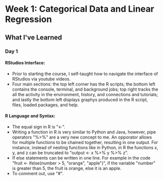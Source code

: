 # Week 1: Categorical Data and Linear Regression

## What I've Learned
### Day 1
#### RStudios Interface:
- Prior to starting the course, I self-taught how to navigate the interface of RStudios via youtube videos.
- Four main sections: the top left corner has the R scripts; the bottom left contains the console, terminal, and background jobs; top right tracks the all the activity in the environment, history, and connections and tutorials; and lastly the bottom left displays graphys produced in the R script, files, loaded packages, and help.
#### R Language and Syntax:
- The equal sign in R is "<-".
- Writing a function in R is very similar to Python and Java, however, pipe operators "%>%" are a very new concept to me. An opporator allows for multiple functions to be chained together, resulting in one output. For instance, instead of nesting functions like in Python, in R the functions x, y, and z can be truncated to "output <- x %>% y %>% z".
- If else statements can be written in one line. For example in the code "fruit <- ifelse(number > 5, "orange", "apple")", if the variable "number" is greater than 5, the fruit is orange, else it is an apple.
- To comment out, use "#".
